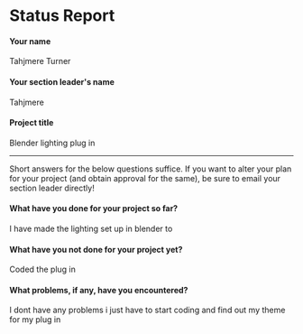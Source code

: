 # Status Report

#### Your name

Tahjmere Turner

#### Your section leader's name

Tahjmere

#### Project title

Blender lighting plug in

***

Short answers for the below questions suffice. If you want to alter your plan for your project (and obtain approval for the same), be sure to email your section leader directly!

#### What have you done for your project so far?

I have made the lighting set up in blender to 
#### What have you not done for your project yet?

Coded the plug in

#### What problems, if any, have you encountered?

I dont have any problems i just have to start coding and find out my theme for my plug in
